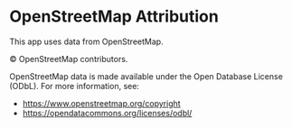 # OpenStreetMap Attribution

This app uses data from OpenStreetMap.

© OpenStreetMap contributors.

OpenStreetMap data is made available under the Open Database License (ODbL).
For more information, see:
- https://www.openstreetmap.org/copyright
- https://opendatacommons.org/licenses/odbl/
